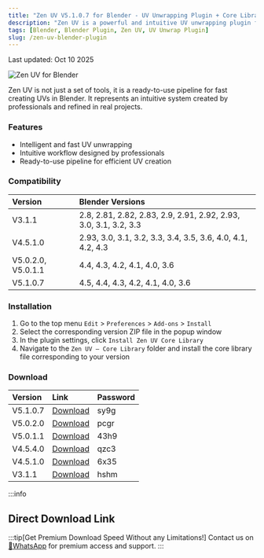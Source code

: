 ```yaml
---
title: "Zen UV V5.1.0.7 for Blender - UV Unwrapping Plugin + Core Library"
description: "Zen UV is a powerful and intuitive UV unwrapping plugin for Blender that provides a ready-to-use pipeline for fast and intelligent UV creation."
tags: [Blender, Blender Plugin, Zen UV, UV Unwrap Plugin]
slug: /zen-uv-blender-plugin
---
```


Last updated: Oct 10 2025

![Zen UV for Blender](https://www.gfxcamp.com/wp-content/uploads/2022/11/Zen-Uv.jpg)

Zen UV is not just a set of tools, it is a ready-to-use pipeline for fast creating UVs in Blender. It represents an intuitive system created by professionals and refined in real projects.

### Features

- Intelligent and fast UV unwrapping
- Intuitive workflow designed by professionals
- Ready-to-use pipeline for efficient UV creation

### Compatibility

| Version | Blender Versions |
| :--- | :--- |
| V3.1.1 | 2.8, 2.81, 2.82, 2.83, 2.9, 2.91, 2.92, 2.93, 3.0, 3.1, 3.2, 3.3 |
| V4.5.1.0 | 2.93, 3.0, 3.1, 3.2, 3.3, 3.4, 3.5, 3.6, 4.0, 4.1, 4.2, 4.3 |
| V5.0.2.0, V5.0.1.1 | 4.4, 4.3, 4.2, 4.1, 4.0, 3.6 |
| V5.1.0.7 | 4.5, 4.4, 4.3, 4.2, 4.1, 4.0, 3.6 |

### Installation

1. Go to the top menu `Edit` > `Preferences` > `Add-ons` > `Install`
2. Select the corresponding version ZIP file in the popup window
3. In the plugin settings, click `Install Zen UV Core Library`
4. Navigate to the `Zen UV – Core Library` folder and install the core library file corresponding to your version

### Download

| Version | Link | Password |
| :--- | :--- | :--- |
| V5.1.0.7 | [Download](https://pan.baidu.com/s/1SNErZc0ECQktKwqbubwdJQ?pwd=sy9g) | sy9g |
| V5.0.2.0 | [Download](https://pan.baidu.com/s/1nvsLh6WTT1rGesGnCvWvEg?pwd=pcgr) | pcgr |
| V5.0.1.1 | [Download](https://pan.baidu.com/s/1GBecT0gYjpEFeh4zpLqf5g?pwd=43h9) | 43h9 |
| V4.5.4.0 | [Download](https://pan.baidu.com/s/15WdkmMSDqLTtr2DBLndEhw?pwd=qzc3) | qzc3 |
| V4.5.1.0 | [Download](https://pan.baidu.com/s/1QJ7LVpRYTD9gP4mX4O2VUg?pwd=6x35) | 6x35 |
| V3.1.1 | [Download](https://pan.baidu.com/s/12zKzoWJTu8PJ0S19mr81dw?pwd=hshm) | hshm |

:::info
## Direct Download Link
:::tip[Get Premium Download Speed Without any Limitations!]
Contact us on [💬WhatsApp](https://wa.me/+8613237610083) for premium  access and support.
:::